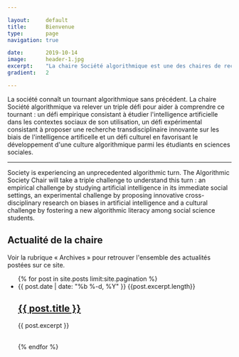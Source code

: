 ```yaml
---

layout:     default
title:      Bienvenue
type:       page
navigation: true

date:       2019-10-14
image:      header-1.jpg
excerpt:    "La chaire Société algorithmique est une des chaires de recherche de l'institut <b>MIAI</b> (Multidisciplinary Institute in Artificial Intelligence) de l'Université Grenoble Alpes. Elle conduit et soutient des recherches sur le tournant algorithmique de la société contemporaine."
gradient:   2

---
```


La société connaît un tournant algorithmique sans précédent. La chaire Société algorithmique va relever un triple défi pour aider à comprendre ce tournant : un défi empirique consistant à étudier l'intelligence artificielle dans les contextes sociaux de son utilisation, un défi expérimental consistant à proposer une recherche transdisciplinaire innovante sur les biais de l'intelligence artificelle et un défi culturel en favorisant le développement d'une culture algorithmique parmi les étudiants en sciences sociales.

---

Society is experiencing an unprecedented algorithmic turn. The Algorithmic Society Chair will take a triple challenge to understand this turn : an empirical challenge by studying artificial intelligence in its immediate social settings, an experimental challenge by proposing innovative cross-disciplinary research on biases in artificial intelligence and a cultural challenge by fostering a new algorithmic literacy among social science students.

<h2>Actualité de la chaire</h2>
<p>Voir la rubrique « Archives » pour retrouver l'ensemble des actualités postées sur ce site.</p>

<ul class="post-list">
    {% for post in site.posts limit:site.pagination %}
    <li>
      <span class="post-meta">{{ post.date | date: "%b %-d, %Y" }}
        {{post.excerpt.length}}
      </span>
      <h2>
        <a class="post-link" href="{{ post.url | prepend: site.baseurl }}">
          {{ post.title }}
        </a>
      </h2>
      <p class="post-excerpt">
        {{ post.excerpt }}
      </p>
      <br>
    </li>
    {% endfor %}
  </ul>
